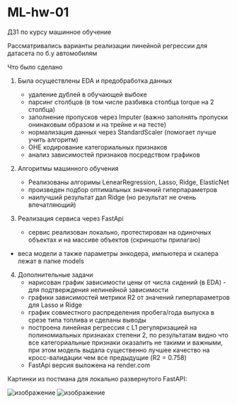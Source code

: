 # ML-hw-01
ДЗ1 по курсу машинное обучение

Рассматривались варианты реализации линейной регрессии для датасета по б.у автомобилям

Что было сделано

1. Была осуществлены EDA и предобработка данных
   - удаление дублей в обучающей выбоке
   - парсинг столбцов (в том числе разбивка столбца torque на 2 столбца)
   - заполнение пропусков через Imputer
     (важно заполнять пропуски онинаковым образом и на трейне и на тесте)
   - нормализация данных через StandardScaler (помогает лучше учить алгоритм)
   - OHE кодирование категориальных признаков
   - анализ зависимостей признаков посредством графиков

2. Алгоритмы машинного обучения
   - Реализованы алгоримы LenearRegression, Lasso, Ridge, ElasticNet
   - произведен подбор оптимальных значений гиперпараметров
   - наилучший результат дал Ridge (но результат не очень впечатляющий)

3. Реализация сервиса через FastApi
   - сервис реализован локально, протестирован на одиночных объектах и на массиве объектов
     (скриншоты прилагаю)
  - веса модели а также параметры энкодера, импьютера и скалера  лежат в папке models
    
4. Дополнительные задачи
   - нарисован график зависимости цены от числа сидений (в EDA) - для подтверждения нелинейной зависимости
   - графики зависимостей метрики R2 от значений гиперпараметров для Lasso и Ridge
   - график совместного распределения пробега/года выпуска в срезе типа топлива и сделаны выводы
   - построена линейная регрессия с L1 регуляризацией на полиномиальных признаках степени 2,
     по результатам видно что все категориальные признаки оказалить  не такими и важными,
     при этом модель выдала существенно лучшее качество на кросс-валидации чем все предыдущие
     (R2 = 0.758)
   - FastApi версия выложена на render.com
      


Картинки из постмана для локально развернутого FastAPI:

![изображение](https://github.com/shiltsov/ML-hw-01/assets/54742337/774a75b3-47bb-42bf-8636-783ab5aa6a30)
![изображение](https://github.com/shiltsov/ML-hw-01/assets/54742337/6bb952ad-b68e-4624-b61c-1f3d8861b765)
